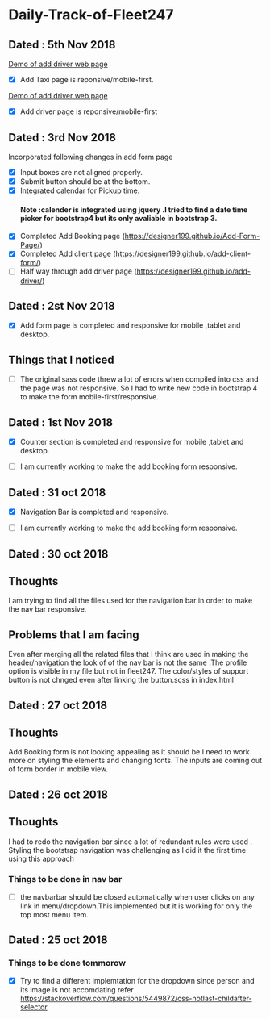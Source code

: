 # Daily-Track-of-Fleet247

## Dated : 5th Nov 2018
[Demo of add driver web page](https://designer199.github.io/Add-Taxi-Details/)
- [x] Add Taxi page is reponsive/mobile-first.

[Demo of add driver web page](https://designer199.github.io/add-driver/)
- [x] Add driver page is reponsive/mobile-first


## Dated : 3rd Nov 2018
Incorporated following changes in add form page

- [x] Input boxes are not aligned properly.
- [x] Submit button should be at the bottom.
- [x] Integrated calendar for Pickup time. 
  #### Note :calender is integrated using jquery .I tried to find a date time picker for  bootstrap4 but its only avaliable in bootstrap 3.
 - [x] Completed Add Booking page (https://designer199.github.io/Add-Form-Page/)
- [x] Completed Add client page (https://designer199.github.io/add-client-form/)
- [ ] Half way through add driver page (https://designer199.github.io/add-driver/)

## Dated : 2st Nov 2018

- [x] Add form page is completed and responsive for mobile ,tablet and desktop.

## Things that I noticed

 - [ ] The original sass code threw a lot of errors when compiled into css and the page was not responsive. So I had to  write    new code in bootstrap 4 to make the form mobile-first/responsive.
 
 
 ## Dated : 1st Nov 2018

- [x] Counter section is completed and responsive for mobile ,tablet and desktop.
  
- [ ] I am currently working to make the add booking form responsive.

## Dated : 31 oct 2018

- [x] Navigation Bar is completed and responsive.

- [ ] I am currently working to make the add booking form responsive.

 ## Dated : 30 oct 2018
 ## Thoughts
 I am trying to find all the files used for the navigation bar in order to make the nav bar responsive.
 ## Problems that I am facing 
 Even after merging all the related files that I think are used in making the header/navigation the look of of the nav bar is not the same .The profile option is visible in my file but not in fleet247. The color/styles of support button is not chnged even after linking the button.scss in index.html
 
  ## Dated : 27 oct 2018
  ## Thoughts
  Add Booking form is not looking appealing as it should be.I need to work more on styling the elements and changing fonts.
  The inputs are coming out of form border in mobile view.
  
## Dated : 26 oct 2018
## Thoughts
I had to redo the navigation bar since  a lot of redundant rules were used . Styling the bootstrap navigation was challenging as I did it the first time using this approach
### Things to be done in nav bar
- [ ] the navbarbar should be closed automatically when user clicks on any link in menu/dropdown.This implemented but it is working for only the top most menu item. 
  
 
## Dated : 25 oct 2018

### Things to be done tommorow 

- [x] Try to find a different implemtation for the dropdown since person and its image is not accomdating  refer 
https://stackoverflow.com/questions/5449872/css-notlast-childafter-selector
 
 
